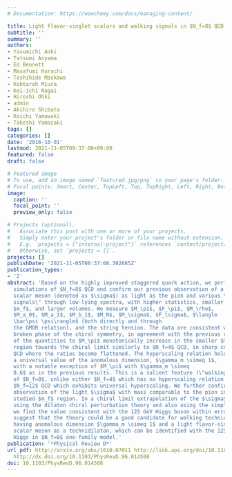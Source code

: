 ```yaml
---
# Documentation: https://wowchemy.com/docs/managing-content/

title: Light flavor-singlet scalars and walking signals in $N_f=8$ QCD on the lattice
subtitle: ''
summary: ''
authors:
- Yasumichi Aoki
- Tatsumi Aoyama
- Ed Bennett
- Masafumi Kurachi
- Toshihide Maskawa
- Kohtaroh Miura
- Kei-ichi Nagai
- Hiroshi Ohki
- admin
- Akihiro Shibata
- Koichi Yamawaki
- Takeshi Yamazaki
tags: []
categories: []
date: '2016-10-01'
lastmod: 2021-11-05T09:37:08+09:00
featured: false
draft: false

# Featured image
# To use, add an image named `featured.jpg/png` to your page's folder.
# Focal points: Smart, Center, TopLeft, Top, TopRight, Left, Right, BottomLeft, Bottom, BottomRight.
image:
  caption: ''
  focal_point: ''
  preview_only: false

# Projects (optional).
#   Associate this post with one or more of your projects.
#   Simply enter your project's folder or file name without extension.
#   E.g. `projects = ["internal-project"]` references `content/project/deep-learning/index.md`.
#   Otherwise, set `projects = []`.
projects: []
publishDate: '2021-11-05T00:37:08.302685Z'
publication_types:
- '2'
abstract: 'Based on the highly improved staggered quark action, we perform lattice
  simulations of $N_f=8$ QCD and confirm our previous observation of a flavor-singlet
  scalar meson (denoted as $\sigma$) as light as the pion and various \"walking
  signals\" through low-lying spectra, with higher statistics, smaller fermion masses
  $m_f$, and larger volumes. We measure $M_\pi$, $F_\pi$, $M_\rho$,
  $M_a_0$, $M_a_1$, $M_b_1$, $M_N$, $M_\sigma$, $F_\sigma$, $\langle
  \bar\psi \psi\rangle$ (both directly and through
  the GMOR relation), and the string tension. The data are consistent with the spontaneously
  broken phase of the chiral symmetry, in agreement with the previous results: ratios
  of the quantities to $M_\pi$ monotonically increase in the smaller $m_f$
  region towards the chiral limit similarly to $N_f=4$ QCD, in sharp contrast to $N_f=12$
  QCD where the ratios become flattened. The hyperscaling relation holds with roughly
  a universal value of the anomalous dimension, $\gamma_m \simeq 1$,
  with a notable exception of $M_\pi$ with $\gamma_m \simeq
  0.6$ as in the previous results. This is a salient feature (\"walking signal\")
  of $N_f=8$, unlike either $N_f=4$ which has no hyperscaling relation at all, or
  $N_f=12$ QCD which exhibits universal hyperscaling. We further confirm the previous
  observation of the light $\sigma$ with mass comparable to the pion in the
  studied $m_f$ region. In a chiral limit extrapolation of the $\sigma$ mass
  using the dilaton chiral perturbation theory and also using the simple linear fit,
  we find the value consistent with the 125 GeV Higgs boson within errors. Our results
  suggest that the theory could be a good candidate for walking technicolor model,
  having anomalous dimension $\gamma_m \simeq 1$ and a light flavor-singlet
  scalar meson as a technidilaton, which can be identified with the 125 GeV composite
  Higgs in $N_f=8$ one-family model.'
publication: '*Physical Review D*'
url_pdf: http://arxiv.org/abs/1610.07011 http://link.aps.org/doi/10.1103/PhysRevD.96.014508
  http://dx.doi.org/10.1103/PhysRevD.96.014508
doi: 10.1103/PhysRevD.96.014508
---
```

